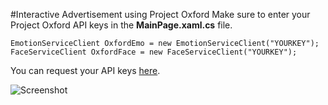 #Interactive Advertisement using Project Oxford
Make sure to enter your Project Oxford API keys in the **MainPage.xaml.cs** file.

`EmotionServiceClient OxfordEmo = new EmotionServiceClient("YOURKEY");
FaceServiceClient OxfordFace = new FaceServiceClient("YOURKEY");`

You can request your API keys [here](https://www.projectoxford.ai/Subscription).

![Screenshot](/interactivead.png)